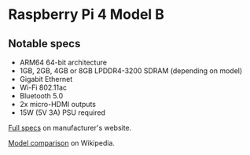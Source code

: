# Raspberry Pi 4 Model B

## Notable specs

- ARM64 64-bit architecture
- 1GB, 2GB, 4GB or 8GB LPDDR4-3200 SDRAM (depending on model)
- Gigabit Ethernet
- Wi-Fi 802.11ac
- Bluetooth 5.0
- 2x micro-HDMI outputs
- 15W (5V 3A) PSU required

[Full specs](https://www.raspberrypi.com/products/raspberry-pi-4-model-b/) on manufacturer's website.

[Model comparison](https://en.wikipedia.org/wiki/Raspberry_Pi#Model_comparison) on Wikipedia.
